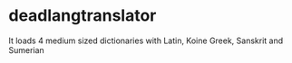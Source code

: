 # deadlangtranslator
It loads 4 medium sized dictionaries with Latin, Koine Greek, Sanskrit and Sumerian
